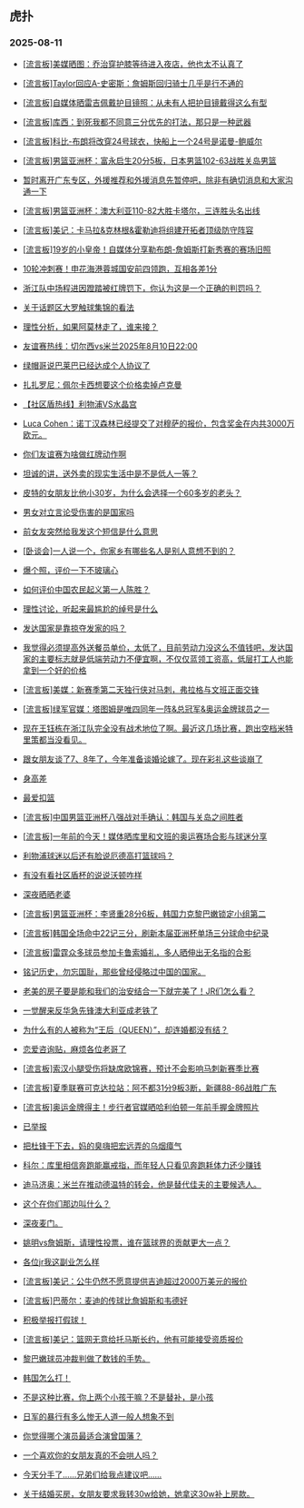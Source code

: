## 虎扑 
### 2025-08-11

+ [[流言板]美媒晒图：乔治穿护膝等待进入夜店，他也太不认真了](https://bbs.hupu.com/634235179.html)

+ [[流言板]Taylor回应A-史密斯：詹姆斯回归骑士几乎是行不通的](https://bbs.hupu.com/634232991.html)

+ [[流言板]自媒体晒雷吉佩戴护目镜照：从未有人把护目镜戴得这么有型](https://bbs.hupu.com/634233128.html)

+ [[流言板]库西：到死我都不同意三分优先的打法，那只是一种武器](https://bbs.hupu.com/634234970.html)

+ [[流言板]科比-布朗将改穿24号球衣，快船上一个24号是诺曼-鲍威尔](https://bbs.hupu.com/634234640.html)

+ [[流言板]男篮亚洲杯：富永启生20分5板，日本男篮102-63战胜关岛男篮](https://bbs.hupu.com/634234218.html)

+ [暂时离开广东专区，外援推荐和外援消息先暂停吧，除非有确切消息和大家沟通一下](https://bbs.hupu.com/634235850.html)

+ [[流言板]男篮亚洲杯：澳大利亚110-82大胜卡塔尔，三连胜头名出线](https://bbs.hupu.com/634232213.html)

+ [[流言板]美记：卡马拉&amp;克林根&amp;霍勒迪将组建开拓者顶级防守阵容](https://bbs.hupu.com/634233450.html)

+ [[流言板]19岁的小皇帝！自媒体分享勒布朗-詹姆斯打新秀赛的赛场旧照](https://bbs.hupu.com/634233788.html)

+ [10轮冲刺赛！申花海港蓉城国安前四领跑，互相各差1分](https://bbs.hupu.com/634235328.html)

+ [浙江队中场程进因蹬踏被红牌罚下，你认为这是一个正确的判罚吗？](https://bbs.hupu.com/634235804.html)

+ [关于话题区大罗触球集锦的看法](https://bbs.hupu.com/634236524.html)

+ [理性分析，如果阿莫林走了，谁来接？](https://bbs.hupu.com/634232424.html)

+ [友谊赛热线：切尔西vs米兰2025年8月10日22:00](https://bbs.hupu.com/634229526.html)

+ [绿帽哥说巴莱巴已经达成个人协议了](https://bbs.hupu.com/634230070.html)

+ [扎扎罗尼：佩尔卡西想要这个价格卖掉卢克曼](https://bbs.hupu.com/634231244.html)

+ [【社区盾热线】利物浦VS水晶宫](https://bbs.hupu.com/634228147.html)

+ [Luca Cohen：诺丁汉森林已经提交了对穆萨的报价，包含奖金在内共3000万欧元。](https://bbs.hupu.com/634231736.html)

+ [你们友谊赛为啥做红牌动作啊](https://bbs.hupu.com/634236559.html)

+ [坦诚的讲，送外卖的现实生活中是不是低人一等？](https://bbs.hupu.com/634231561.html)

+ [皮特的女朋友比他小30岁，为什么会选择一个60多岁的老头？](https://bbs.hupu.com/634234108.html)

+ [男女对立言论受伤害的是国家吗](https://bbs.hupu.com/634233616.html)

+ [前女友突然给我发这个短信是什么意思](https://bbs.hupu.com/634232315.html)

+ [[卧谈会]一人说一个，你家乡有哪些名人是别人意想不到的？](https://bbs.hupu.com/634234655.html)

+ [爆个照，评价一下不玻璃心](https://bbs.hupu.com/634236071.html)

+ [如何评价中国农民起义第一人陈胜？](https://bbs.hupu.com/634234215.html)

+ [理性讨论，听起来最尴尬的绰号是什么](https://bbs.hupu.com/634232880.html)

+ [发达国家是靠掠夺发家的吗？](https://bbs.hupu.com/634233028.html)

+ [我觉得必须提高外送餐员单价，太低了，目前劳动力没这么不值钱吧，发达国家的主要标志就是低端劳动力不便宜啊，不仅仅蓝领工资高，低层打工人也能拿到一个好的价格](https://bbs.hupu.com/634234889.html)

+ [[流言板]美媒：新赛季第二天独行侠对马刺，弗拉格与文班正面交锋](https://bbs.hupu.com/634236791.html)

+ [[流言板]绿军官媒：塔图姆是唯四同年一阵&amp;总冠军&amp;奥运金牌球员之一](https://bbs.hupu.com/634236162.html)

+ [现在王钰栋在浙江队完全没有战术地位了啊。最近这几场比赛，跑出空档米特里策都当没看见。](https://bbs.hupu.com/634233463.html)

+ [跟女朋友谈了7、8年了，今年准备谈婚论嫁了。现在彩礼这些谈崩了](https://bbs.hupu.com/634238192.html)

+ [身高差](https://bbs.hupu.com/634234301.html)

+ [最爱扣篮](https://bbs.hupu.com/634237378.html)

+ [[流言板]中国男篮亚洲杯八强战对手确认：韩国与关岛之间胜者](https://bbs.hupu.com/634239215.html)

+ [[流言板]一年前的今天！媒体晒库里和文班的奥运赛场合影与球迷分享](https://bbs.hupu.com/634234004.html)

+ [利物浦球迷以后还有脸说厄德高打篮球吗？](https://bbs.hupu.com/634238450.html)

+ [有没有看社区盾杯的说说沃顿咋样](https://bbs.hupu.com/634237886.html)

+ [深夜晒晒老婆](https://bbs.hupu.com/634238845.html)

+ [[流言板]男篮亚洲杯：李贤重28分6板，韩国力克黎巴嫩锁定小组第二](https://bbs.hupu.com/634239147.html)

+ [[流言板]韩国全场命中22记三分，刷新本届亚洲杯单场三分球命中纪录](https://bbs.hupu.com/634239210.html)

+ [[流言板]雷霆众多球员参加卡鲁索婚礼，多人晒伸出无名指的合影](https://bbs.hupu.com/634235887.html)

+ [铭记历史，勿忘国耻，那些曾经侵略过中国的国家。](https://bbs.hupu.com/634236825.html)

+ [老美的房子要是能和我们的治安结合一下就完美了！JR们怎么看？](https://bbs.hupu.com/634238094.html)

+ [一觉醒来反华急先锋澳大利亚成老铁了](https://bbs.hupu.com/634237740.html)

+ [为什么有的人被称为“王后（QUEEN）”，却连婚都没有结？](https://bbs.hupu.com/634236637.html)

+ [恋爱咨询贴，麻烦各位老哥了](https://bbs.hupu.com/634235576.html)

+ [[流言板]索汉小腿受伤将缺席欧锦赛，预计不会影响马刺新赛季比赛](https://bbs.hupu.com/634236929.html)

+ [[流言板]夏季联赛可克达拉站：阿不都31分9板3断，新疆88-86战胜广东](https://bbs.hupu.com/634236589.html)

+ [[流言板]奥运金牌得主！步行者官媒晒哈利伯顿一年前手握金牌照片](https://bbs.hupu.com/634236383.html)

+ [已举报](https://bbs.hupu.com/634237251.html)

+ [把杜锋干下去，妈的臭嗨把宏远弄的乌烟瘴气](https://bbs.hupu.com/634236728.html)

+ [科尔：库里相信奔跑能赢戒指，而年轻人只看见奔跑耗体力还少赚钱](https://bbs.hupu.com/634238616.html)

+ [迪马济奥：米兰在推动德温特的转会，他是替代佳夫的主要候选人。](https://bbs.hupu.com/634233382.html)

+ [这个在你们那边叫什么？](https://bbs.hupu.com/634236421.html)

+ [深夜麦门。](https://bbs.hupu.com/634238270.html)

+ [姚明vs詹姆斯，请理性投票，谁在篮球界的贡献更大一点？](https://bbs.hupu.com/634236834.html)

+ [各位jr我这副业怎么样](https://bbs.hupu.com/634238882.html)

+ [[流言板]美记：公牛仍然不愿意提供吉迪超过2000万美元的报价](https://bbs.hupu.com/634240469.html)

+ [[流言板]巴蒂尔：麦迪的传球比詹姆斯和韦德好](https://bbs.hupu.com/634240523.html)

+ [积极举报打假球！](https://bbs.hupu.com/634237494.html)

+ [[流言板]美记：篮网无意给托马斯长约，他有可能接受资质报价](https://bbs.hupu.com/634240484.html)

+ [黎巴嫩球员冲裁判做了数钱的手势。](https://bbs.hupu.com/634237817.html)

+ [韩国怎么打！](https://bbs.hupu.com/634238427.html)

+ [不是这种比赛，你上两个小孩干嘛？不是替补，是小孩](https://bbs.hupu.com/634236207.html)

+ [日军的暴行有多么惨无人道一般人想象不到](https://bbs.hupu.com/634237535.html)

+ [你觉得哪个演员最适合演曾国藩？](https://bbs.hupu.com/634237549.html)

+ [一个喜欢你的女朋友真的不会哄人吗？](https://bbs.hupu.com/634238370.html)

+ [今天分手了……兄弟们给我点建议吧……](https://bbs.hupu.com/634238319.html)

+ [关于结婚买房，女朋友要求我转30w给她，她拿这30w补上房款。](https://bbs.hupu.com/634239747.html)

